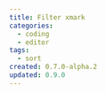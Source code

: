 ```yaml
---
title: Filter xmark
categories:
  - coding
  - editor
tags:
  - sort
created: 0.7.0-alpha.2
updated: 0.9.0
---
```

